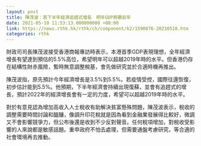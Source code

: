 ```yaml
---
layout: post
title: 陳茂波：若下半年經濟追趕式增長　明年GDP將勝前年
date: 2021-05-10 11:53:13.000000000 +08:00
link: https://news.rthk.hk/rthk/ch/component/k2/1590076-20210510.htm
categories: rthk
---
```


財政司司長陳茂波接受香港商報專訪時表示，本港首季GDP表現理想，全年經濟增長有望達到預估的5.5%高位，希望明年可以超越2019年時的水平。但香港仍存在結構性財赤風險，暫時無意調整稅基，會先做研究並於合適時機再推出。

陳茂波指，原先預計今年經濟增長是3.5%到5.5%。若疫情受控，國際往還恢復，初步估計能到5.5%。他預期，下半年經濟會持續出現復蘇，並會有追趕式的增長，預計2022年的經濟增長會有一定的力度，希望可以超越2019年時的水平。

對於有意見認為增加高收入人士稅收有助解決貧富懸殊問題，陳茂波表示，稅收的調整需要時間討論和醞釀，像調升印花稅就是因為看到金融業發展得比較好，微調又不會影響競爭力，但公布後還是收到不少反對聲音。任何稅項增加，對稅收受影響的人來說都是敏感話題。重申政府不怕去處理，但需要通盤考慮研究，等合適的社會環境再去推動。
